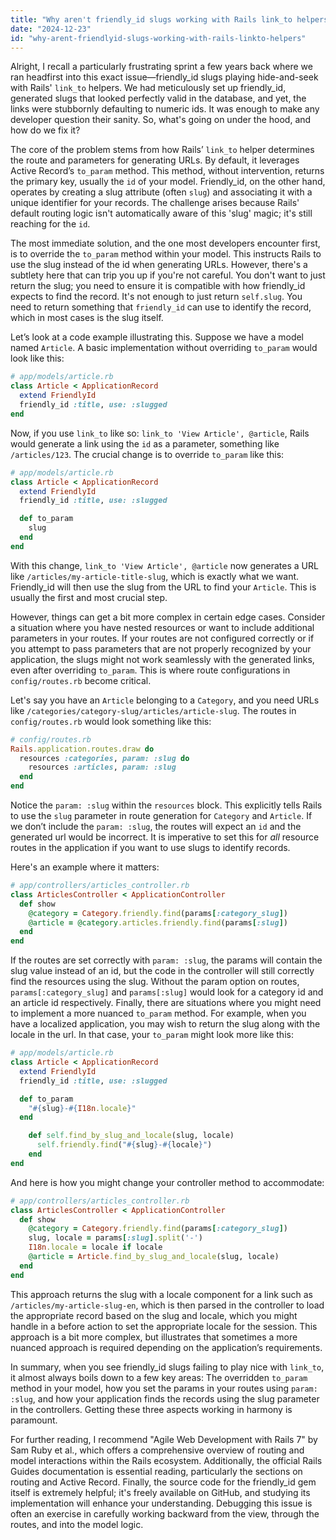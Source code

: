 ```yaml
---
title: "Why aren't friendly_id slugs working with Rails link_to helpers?"
date: "2024-12-23"
id: "why-arent-friendlyid-slugs-working-with-rails-linkto-helpers"
---
```


Alright,  I recall a particularly frustrating sprint a few years back where we ran headfirst into this exact issue—friendly_id slugs playing hide-and-seek with Rails' `link_to` helpers. We had meticulously set up friendly_id, generated slugs that looked perfectly valid in the database, and yet, the links were stubbornly defaulting to numeric ids. It was enough to make any developer question their sanity. So, what's going on under the hood, and how do we fix it?

The core of the problem stems from how Rails’ `link_to` helper determines the route and parameters for generating URLs. By default, it leverages Active Record’s `to_param` method. This method, without intervention, returns the primary key, usually the `id` of your model. Friendly_id, on the other hand, operates by creating a slug attribute (often `slug`) and associating it with a unique identifier for your records. The challenge arises because Rails' default routing logic isn't automatically aware of this 'slug' magic; it's still reaching for the `id`.

The most immediate solution, and the one most developers encounter first, is to override the `to_param` method within your model. This instructs Rails to use the slug instead of the id when generating URLs. However, there's a subtlety here that can trip you up if you're not careful. You don't want to just return the slug; you need to ensure it is compatible with how friendly_id expects to find the record. It's not enough to just return `self.slug`. You need to return something that `friendly_id` can use to identify the record, which in most cases is the slug itself.

Let’s look at a code example illustrating this. Suppose we have a model named `Article`. A basic implementation without overriding `to_param` would look like this:

```ruby
# app/models/article.rb
class Article < ApplicationRecord
  extend FriendlyId
  friendly_id :title, use: :slugged
end
```

Now, if you use `link_to` like so: `link_to 'View Article', @article`, Rails would generate a link using the `id` as a parameter, something like `/articles/123`. The crucial change is to override `to_param` like this:

```ruby
# app/models/article.rb
class Article < ApplicationRecord
  extend FriendlyId
  friendly_id :title, use: :slugged

  def to_param
    slug
  end
end
```

With this change, `link_to 'View Article', @article` now generates a URL like `/articles/my-article-title-slug`, which is exactly what we want. Friendly_id will then use the slug from the URL to find your `Article`. This is usually the first and most crucial step.

However, things can get a bit more complex in certain edge cases. Consider a situation where you have nested resources or want to include additional parameters in your routes. If your routes are not configured correctly or if you attempt to pass parameters that are not properly recognized by your application, the slugs might not work seamlessly with the generated links, even after overriding `to_param`. This is where route configurations in `config/routes.rb` become critical.

Let's say you have an `Article` belonging to a `Category`, and you need URLs like `/categories/category-slug/articles/article-slug`. The routes in `config/routes.rb` would look something like this:

```ruby
# config/routes.rb
Rails.application.routes.draw do
  resources :categories, param: :slug do
    resources :articles, param: :slug
  end
end
```

Notice the `param: :slug` within the `resources` block. This explicitly tells Rails to use the `slug` parameter in route generation for `Category` and `Article`. If we don’t include the `param: :slug`, the routes will expect an `id` and the generated url would be incorrect. It is imperative to set this for *all* resource routes in the application if you want to use slugs to identify records.

Here's an example where it matters:

```ruby
# app/controllers/articles_controller.rb
class ArticlesController < ApplicationController
  def show
    @category = Category.friendly.find(params[:category_slug])
    @article = @category.articles.friendly.find(params[:slug])
  end
end
```
If the routes are set correctly with `param: :slug`, the params will contain the slug value instead of an id, but the code in the controller will still correctly find the resources using the slug. Without the param option on routes, `params[:category_slug]` and `params[:slug]` would look for a category id and an article id respectively.
Finally, there are situations where you might need to implement a more nuanced `to_param` method. For example, when you have a localized application, you may wish to return the slug along with the locale in the url. In that case, your `to_param` might look more like this:

```ruby
# app/models/article.rb
class Article < ApplicationRecord
  extend FriendlyId
  friendly_id :title, use: :slugged

  def to_param
    "#{slug}-#{I18n.locale}"
  end

    def self.find_by_slug_and_locale(slug, locale)
      self.friendly.find("#{slug}-#{locale}")
    end
end
```
And here is how you might change your controller method to accommodate:
```ruby
# app/controllers/articles_controller.rb
class ArticlesController < ApplicationController
  def show
    @category = Category.friendly.find(params[:category_slug])
    slug, locale = params[:slug].split('-')
    I18n.locale = locale if locale
    @article = Article.find_by_slug_and_locale(slug, locale)
  end
end
```
This approach returns the slug with a locale component for a link such as `/articles/my-article-slug-en`, which is then parsed in the controller to load the appropriate record based on the slug and locale, which you might handle in a before action to set the appropriate locale for the session. This approach is a bit more complex, but illustrates that sometimes a more nuanced approach is required depending on the application’s requirements.

In summary, when you see friendly_id slugs failing to play nice with `link_to`, it almost always boils down to a few key areas: The overridden `to_param` method in your model, how you set the params in your routes using `param: :slug`, and how your application finds the records using the slug parameter in the controllers. Getting these three aspects working in harmony is paramount.

For further reading, I recommend "Agile Web Development with Rails 7" by Sam Ruby et al., which offers a comprehensive overview of routing and model interactions within the Rails ecosystem. Additionally, the official Rails Guides documentation is essential reading, particularly the sections on routing and Active Record. Finally, the source code for the friendly_id gem itself is extremely helpful; it's freely available on GitHub, and studying its implementation will enhance your understanding. Debugging this issue is often an exercise in carefully working backward from the view, through the routes, and into the model logic.
